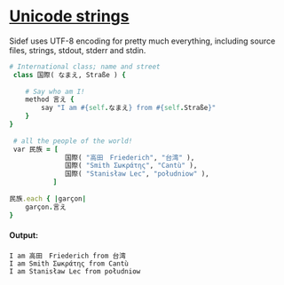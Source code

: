 [1]: https://rosettacode.org/wiki/Unicode_strings

# [Unicode strings][1]

Sidef uses UTF-8 encoding for pretty much everything, including source files, strings, stdout, stderr and stdin.

```ruby
# International class; name and street
 class 国際( なまえ, Straße ) {
 
    # Say who am I!
    method 言え {
        say "I am #{self.なまえ} from #{self.Straße}"
    }
}
 
 # all the people of the world!
 var 民族 = [
              国際( "高田　Friederich", "台湾" ),
              国際( "Smith Σωκράτης", "Cantù" ),
              国際( "Stanisław Lec", "południow" ),
           ]
 
民族.each { |garçon|
    garçon.言え
}
```

#### Output:
```
I am 高田　Friederich from 台湾
I am Smith Σωκράτης from Cantù
I am Stanisław Lec from południow
```
